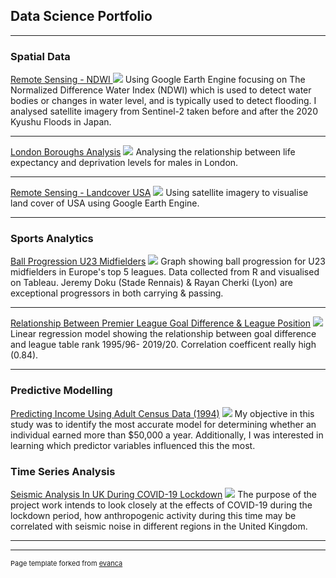 ## Data Science Portfolio

---

### Spatial Data

[Remote Sensing - NDWI ](https://github.com/HabibGalayr/remote-sensing-NDWI)
<img src="images/ndwi.png?raw=true"/>
Using Google Earth Engine focusing on The Normalized Difference Water Index (NDWI) which is used to detect water bodies or changes in water level, and is typically used to detect flooding. I analysed satellite imagery from Sentinel-2 taken before and after the 2020 Kyushu Floods in Japan.

---

[London Boroughs Analysis](https://github.com/HabibGalayr/London-Deprivation)
<img src="images/LIFE_EXPECTANCY.png?raw=true"/>
Analysing the relationship between life expectancy and deprivation levels for males in London.

---

[Remote Sensing - Landcover USA](https://github.com/HabibGalayr/NLCD_LandCover_Vis_USA)
<img src="images/NLCD_LANDCOVER_US.jpg?raw=true"/>
Using satellite imagery to visualise land cover of USA using Google Earth Engine. 

---

### Sports Analytics 

[Ball Progression U23 Midfielders](https://github.com/HabibGalayr/BallProg_R.git)
<img src="images/BallProg23.jpg?raw=true"/>
Graph showing ball progression for U23 midfielders in Europe's top 5 leagues. Data collected from R and visualised on Tableau. Jeremy Doku (Stade Rennais) & Rayan Cherki (Lyon) are exceptional progressors in both carrying & passing.

---

[Relationship Between Premier League Goal Difference & League Position](https://github.com/HabibGalayr/League-Table-PL-GD.git)
<img src="images/premline.png?raw=true"/>
Linear regression model showing the relationship between goal difference and league table rank 1995/96- 2019/20. Correlation coefficent really high (0.84).

---

### Predictive Modelling

[Predicting Income Using Adult Census Data (1994)](https://github.com/HabibGalayr/Income-Census-Predict.git)
<img src="images/Dtree_income.jpg?raw=true"/>
My objective in this study was to identify the most accurate model for determining whether an individual earned more than $50,000 a year. Additionally, I was interested in learning which predictor variables influenced this the most. 

### Time Series Analysis

[Seismic Analysis In UK During COVID-19 Lockdown](https://github.com/HabibGalayr/Seismic-Noise.git)
<img src="images/Seis_CVD19.jpg?raw=true"/>
The purpose of the project work intends to look closely at the effects of COVID-19 during the lockdown period, how anthropogenic activity during this time may be correlated with seismic noise in different regions in the United Kingdom.


---




---
<p style="font-size:11px">Page template forked from <a href="https://github.com/evanca/quick-portfolio">evanca</a></p>
<!-- Remove above link if you don't want to attibute -->
